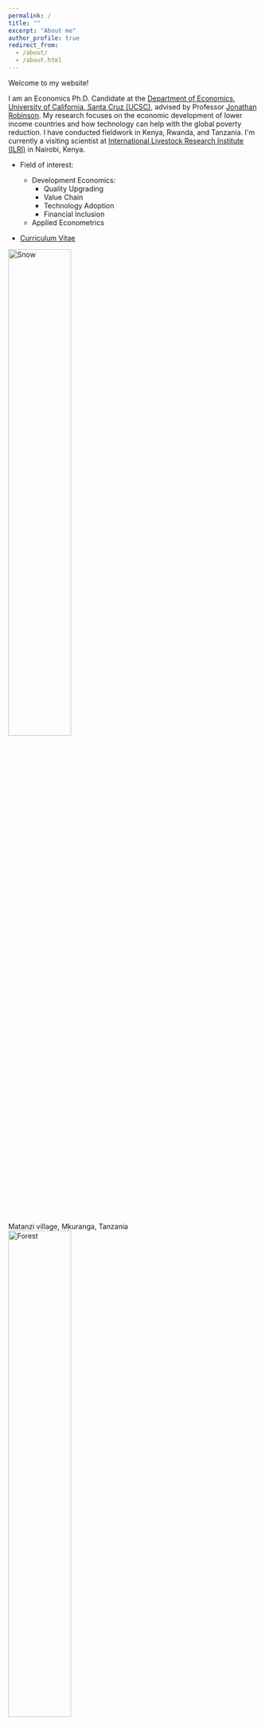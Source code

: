 ```yaml
---
permalink: /
title: ""
excerpt: "About me"
author_profile: true
redirect_from: 
  - /about/
  - /about.html
---
```








Welcome to my website! 


I am an Economics Ph.D. Candidate at the [Department of Economics](https://economics.ucsc.edu/), [University of California, Santa Cruz (UCSC)](https://www.ucsc.edu/), advised by Professor [Jonathan Robinson](https://people.ucsc.edu/~jmrtwo/). My research focuses on the economic development of lower income countries and how technology can help with the global poverty reduction. I have conducted fieldwork in Kenya, Rwanda, and Tanzania. I'm currently a visiting scientist at [International Livestock Research Institute (ILRI)](https://www.ilri.org/) in Nairobi, Kenya.


* Field of interest: 
	* Development Economics: 
		* Quality Upgrading
		* Value Chain
		* Technology Adoption
		* Financial Inclusion
	* Applied Econometrics

* [Curriculum Vitae](/files/CV_GuanghongXu.pdf)

<div class="row">
  <div class="column">
    <img src="/images/tz2.jpeg" alt="Snow" style="width:50%">
    <figcaption>Matanzi village, Mkuranga, Tanzania</figcaption>
  </div>
  <div class="column">
    <img src="/images/Kenyamilk.jpg" alt="Forest" style="width:50%">
    <figcaption>Joe, nephew of Samuel, a young dairy entrepreneur near Nairobi in Kenya. Photo credit: ILRI/G.Smith</figcaption>
  </div>
</div>

<p align="center" width="100%">
    <img width="50%" src="/images/tz2.jpeg">
    <img width="50%" src="/images/Kenyamilk.jpg">
</p>

{% include image.html url="/images/tz2.jpeg" description="Matanzi village, Mkuranga, Tanzania" %}

{% include image.html url="/images/Kenyamilk.jpg" description="Joe, nephew of Samuel, a young dairy entrepreneur near Nairobi in Kenya. Photo credit: ILRI/G.Smith" %}
